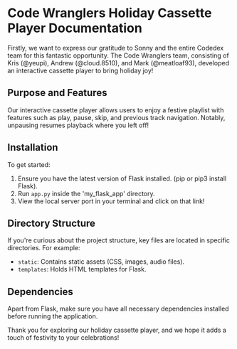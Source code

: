 # Code Wranglers Holiday Cassette Player Documentation

Firstly, we want to express our gratitude to Sonny and the entire Codedex team for this fantastic opportunity. The Code Wranglers team, consisting of Kris (@yeupi), Andrew (@cloud.8510), and Mark (@meatloaf93), developed an interactive cassette player to bring holiday joy!

## Purpose and Features

Our interactive cassette player allows users to enjoy a festive playlist with features such as play, pause, skip, and previous track navigation. Notably, unpausing resumes playback where you left off!

## Installation

To get started:
1. Ensure you have the latest version of Flask installed. (pip or pip3 install Flask).
2. Run `app.py` inside the 'my_flask_app' directory.
3. View the local server port in your terminal and click on that link!

## Directory Structure

If you're curious about the project structure, key files are located in specific directories. For example:
- `static`: Contains static assets (CSS, images, audio files).
- `templates`: Holds HTML templates for Flask.

## Dependencies

Apart from Flask, make sure you have all necessary dependencies installed before running the application.

Thank you for exploring our holiday cassette player, and we hope it adds a touch of festivity to your celebrations!
